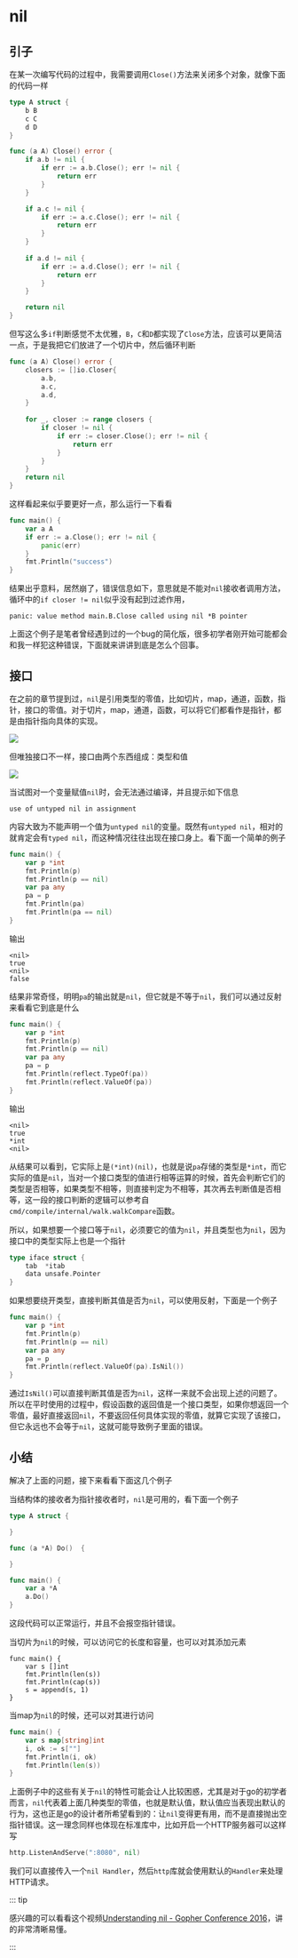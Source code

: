 # nil



## 引子

在某一次编写代码的过程中，我需要调用`Close()`方法来关闭多个对象，就像下面的代码一样

```go
type A struct {
	b B
	c C
   	d D
}

func (a A) Close() error {
	if a.b != nil {
		if err := a.b.Close(); err != nil {
			return err
		}
	}

	if a.c != nil {
		if err := a.c.Close(); err != nil {
			return err
		}
	}
    
    if a.d != nil {
        if err := a.d.Close(); err != nil {
            return err
        }
    }

	return nil
}
```

但写这么多`if`判断感觉不太优雅，`B`，`C`和`D`都实现了`Close`方法，应该可以更简洁一点，于是我把它们放进了一个切片中，然后循环判断

```go
func (a A) Close() error {
	closers := []io.Closer{
		a.b,
		a.c,
		a.d,
	}
    
	for _, closer := range closers {
		if closer != nil {
			if err := closer.Close(); err != nil {
				return err
			}
		}
	}
	return nil
}
```

这样看起来似乎要更好一点，那么运行一下看看

```go
func main() {
	var a A
	if err := a.Close(); err != nil {
		panic(err)
	}
	fmt.Println("success")
}
```

结果出乎意料，居然崩了，错误信息如下，意思就是不能对`nil`接收者调用方法，循环中的`if closer != nil`似乎没有起到过滤作用，

```
panic: value method main.B.Close called using nil *B pointer
```

上面这个例子是笔者曾经遇到过的一个bug的简化版，很多初学者刚开始可能都会和我一样犯这种错误，下面就来讲讲到底是怎么个回事。



## 接口

在之前的章节提到过，`nil`是引用类型的零值，比如切片，map，通道，函数，指针，接口的零值。对于切片，map，通道，函数，可以将它们都看作是指针，都是由指针指向具体的实现。

![](https://public-1308755698.cos.ap-chongqing.myqcloud.com//img/202312241138669.png)

但唯独接口不一样，接口由两个东西组成：类型和值

![](https://public-1308755698.cos.ap-chongqing.myqcloud.com//img/202312241142990.png)

当试图对一个变量赋值`nil`时，会无法通过编译，并且提示如下信息

```
use of untyped nil in assignment
```

内容大致为不能声明一个值为`untyped nil`的变量。既然有`untyped nil`，相对的就肯定会有`typed nil`，而这种情况往往出现在接口身上。看下面一个简单的例子

```go
func main() {
	var p *int
	fmt.Println(p)
	fmt.Println(p == nil)
	var pa any
	pa = p
	fmt.Println(pa)
	fmt.Println(pa == nil)
}
```

输出

```
<nil>
true 
<nil>
false
```

结果非常奇怪，明明`pa`的输出就是`nil`，但它就是不等于`nil`，我们可以通过反射来看看它到底是什么

```go
func main() {
	var p *int
	fmt.Println(p)
	fmt.Println(p == nil)
	var pa any
	pa = p
	fmt.Println(reflect.TypeOf(pa))
	fmt.Println(reflect.ValueOf(pa))
}
```

输出

```
<nil>
true 
*int 
<nil>
```

从结果可以看到，它实际上是`(*int)(nil)`，也就是说`pa`存储的类型是`*int`，而它实际的值是`nil`，当对一个接口类型的值进行相等运算的时候，首先会判断它们的类型是否相等，如果类型不相等，则直接判定为不相等，其次再去判断值是否相等，这一段的接口判断的逻辑可以参考自`cmd/compile/internal/walk.walkCompare`函数。

所以，如果想要一个接口等于`nil`，必须要它的值为`nil`，并且类型也为`nil`，因为接口中的类型实际上也是一个指针

```go
type iface struct {
	tab  *itab
	data unsafe.Pointer
}
```

如果想要绕开类型，直接判断其值是否为`nil`，可以使用反射，下面是一个例子

```go
func main() {
	var p *int
	fmt.Println(p)
	fmt.Println(p == nil)
	var pa any
	pa = p
	fmt.Println(reflect.ValueOf(pa).IsNil())
}
```

通过`IsNil()`可以直接判断其值是否为`nil`，这样一来就不会出现上述的问题了。所以在平时使用的过程中，假设函数的返回值是一个接口类型，如果你想返回一个零值，最好直接返回`nil`，不要返回任何具体实现的零值，就算它实现了该接口，但它永远也不会等于`nil`，这就可能导致例子里面的错误。



## 小结

解决了上面的问题，接下来看看下面这几个例子

当结构体的接收者为指针接收者时，`nil`是可用的，看下面一个例子

```go
type A struct {

}

func (a *A) Do()  {

}

func main() {
	var a *A
	a.Do()
}
```

这段代码可以正常运行，并且不会报空指针错误。

当切片为`nil`的时候，可以访问它的长度和容量，也可以对其添加元素

```
func main() {
	var s []int
	fmt.Println(len(s))
	fmt.Println(cap(s))
	s = append(s, 1)
}
```

当map为`nil`的时候，还可以对其进行访问

```go
func main() {
	var s map[string]int
	i, ok := s[""]
	fmt.Println(i, ok)
	fmt.Println(len(s))
}
```

上面例子中的这些有关于`nil`的特性可能会让人比较困惑，尤其是对于go的初学者而言，`nil`代表着上面几种类型的零值，也就是默认值，默认值应当表现出默认的行为，这也正是go的设计者所希望看到的：让`nil`变得更有用，而不是直接抛出空指针错误。这一理念同样也体现在标准库中，比如开启一个HTTP服务器可以这样写

```go
http.ListenAndServe(":8080", nil)
```

我们可以直接传入一个`nil Handler`，然后`http`库就会使用默认的`Handler`来处理HTTP请求。

::: tip

感兴趣的可以看看这个视频[Understanding nil - Gopher Conference 2016](https://www.youtube.com/watch?v=ynoY2xz-F8s&t=56s)，讲的非常清晰易懂。

:::